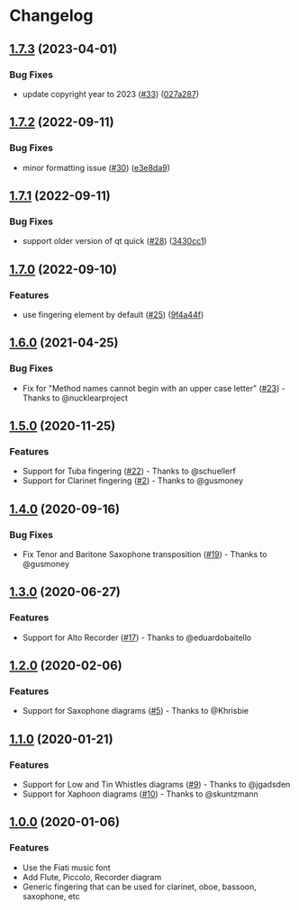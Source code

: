 # Changelog

## [1.7.3](https://github.com/eduardomourar/fingering-diagram/compare/v1.7.2...v1.7.3) (2023-04-01)


### Bug Fixes

* update copyright year to 2023 ([#33](https://github.com/eduardomourar/fingering-diagram/issues/33)) ([027a287](https://github.com/eduardomourar/fingering-diagram/commit/027a287cab70822c9940b7190b3060d7331a7914))

## [1.7.2](https://github.com/eduardomourar/fingering-diagram/compare/v1.7.1...v1.7.2) (2022-09-11)


### Bug Fixes

* minor formatting issue ([#30](https://github.com/eduardomourar/fingering-diagram/issues/30)) ([e3e8da9](https://github.com/eduardomourar/fingering-diagram/commit/e3e8da94b6f6903d5824723c1fb5454bda1026c9))

## [1.7.1](https://github.com/eduardomourar/fingering-diagram/compare/v1.7.0...v1.7.1) (2022-09-11)


### Bug Fixes

* support older version of qt quick ([#28](https://github.com/eduardomourar/fingering-diagram/issues/28)) ([3430cc1](https://github.com/eduardomourar/fingering-diagram/commit/3430cc1db87d8c5f93ed1902c9dfcc23065b024f))

## [1.7.0](https://github.com/eduardomourar/fingering-diagram/compare/v1.6.0...v1.7.0) (2022-09-10)


### Features

* use fingering element by default ([#25](https://github.com/eduardomourar/fingering-diagram/issues/25)) ([9f4a44f](https://github.com/eduardomourar/fingering-diagram/commit/9f4a44f600d43cee7be13dcc2d487f22c12c2623))

## [1.6.0](https://github.com/eduardomourar/fingering-diagram/compare/v1.5.0...v1.6.0) (2021-04-25)


### Bug Fixes

* Fix for "Method names cannot begin with an upper case letter" ([#23](https://github.com/eduardomourar/fingering-diagram/issues/23)) - Thanks to @nucklearproject

## [1.5.0](https://github.com/eduardomourar/fingering-diagram/compare/v1.4.0...v1.5.0) (2020-11-25)


### Features

* Support for Tuba fingering ([#22](https://github.com/eduardomourar/fingering-diagram/issues/22)) - Thanks to @schuellerf
* Support for Clarinet fingering ([#2](https://github.com/eduardomourar/fingering-diagram/issues/2)) - Thanks to @gusmoney

## [1.4.0](https://github.com/eduardomourar/fingering-diagram/compare/v1.3.0...v1.4.0) (2020-09-16)


### Bug Fixes

* Fix Tenor and Baritone Saxophone transposition ([#19](https://github.com/eduardomourar/fingering-diagram/issues/19)) - Thanks to @gusmoney

## [1.3.0](https://github.com/eduardomourar/fingering-diagram/compare/v1.2.0...v1.3.0) (2020-06-27)


### Features

* Support for Alto Recorder ([#17](https://github.com/eduardomourar/fingering-diagram/issues/17)) - Thanks to @eduardobaitello

## [1.2.0](https://github.com/eduardomourar/fingering-diagram/compare/v1.1.0...v1.2.0) (2020-02-06)


### Features

* Support for Saxophone diagrams ([#5](https://github.com/eduardomourar/fingering-diagram/issues/5)) - Thanks to @Khrisbie

## [1.1.0](https://github.com/eduardomourar/fingering-diagram/compare/v1.0.0...v1.1.0) (2020-01-21)


### Features

* Support for Low and Tin Whistles diagrams ([#9](https://github.com/eduardomourar/fingering-diagram/issues/9)) - Thanks to @jgadsden
* Support for Xaphoon diagrams ([#10](https://github.com/eduardomourar/fingering-diagram/issues/10)) - Thanks to @skuntzmann

## [1.0.0](https://github.com/eduardomourar/fingering-diagram/tree/v1.0.0) (2020-01-06)


### Features

* Use the Fiati music font
* Add Flute, Piccolo, Recorder diagram
* Generic fingering that can be used for clarinet, oboe, bassoon, saxophone, etc
